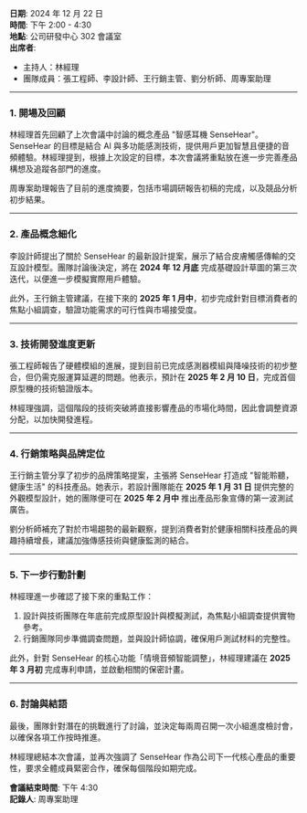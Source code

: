 **日期**: 2024 年 12 月 22 日  
**時間**: 下午 2:00 - 4:30  
**地點**: 公司研發中心 302 會議室  
**出席者**:

- 主持人：林經理
- 團隊成員：張工程師、李設計師、王行銷主管、劉分析師、周專案助理

---

### **1. 開場及回顧**

林經理首先回顧了上次會議中討論的概念產品 "智感耳機 SenseHear"。SenseHear 的目標是結合 AI 與多功能感測技術，提供用戶更加智慧且便捷的音頻體驗。林經理提到，根據上次設定的目標，本次會議將重點放在進一步完善產品構想及追蹤各部門的進度。

周專案助理報告了目前的進度摘要，包括市場調研報告初稿的完成，以及競品分析初步結果。

---

### **2. 產品概念細化**

李設計師提出了關於 SenseHear 的最新設計提案，展示了結合皮膚觸感傳輸的交互設計模型。團隊討論後決定，將在 **2024 年 12 月底** 完成基礎設計草圖的第三次迭代，以便進一步模擬實際用戶體驗。

此外，王行銷主管建議，在接下來的 **2025 年 1 月中**，初步完成針對目標消費者的焦點小組調查，驗證功能需求的可行性與市場接受度。

---

### **3. 技術開發進度更新**

張工程師報告了硬體模組的進展，提到目前已完成感測器模組與降噪技術的初步整合，但仍需克服運算延遲的問題。他表示，預計在 **2025 年 2 月 10 日**，完成首個原型機的技術驗證版本。

林經理強調，這個階段的技術突破將直接影響產品的市場化時間，因此會調整資源分配，以加快開發進程。

---

### **4. 行銷策略與品牌定位**

王行銷主管分享了初步的品牌策略提案，主張將 SenseHear 打造成 "智能聆聽，健康生活" 的科技產品。她表示，若設計團隊能在 **2025 年 1 月 31 日** 提供完整的外觀模型設計，她的團隊便可在 **2025 年 2 月中** 推出產品形象宣傳的第一波測試廣告。

劉分析師補充了對於市場趨勢的最新觀察，提到消費者對於健康相關科技產品的興趣持續增長，建議加強傳感技術與健康監測的結合。

---

### **5. 下一步行動計劃**

林經理進一步確認了接下來的重點工作：

1. 設計與技術團隊在年底前完成原型設計與模擬測試，為焦點小組調查提供實物參考。
2. 行銷團隊同步準備調查問題，並與設計師協調，確保用戶測試材料的完整性。

此外，針對 SenseHear 的核心功能「情境音頻智能調整」，林經理建議在 **2025 年 3 月初** 完成專利申請，並啟動相關的保密計畫。

---

### **6. 討論與結語**

最後，團隊針對潛在的挑戰進行了討論，並決定每兩周召開一次小組進度檢討會，以確保各項工作按時推進。

林經理總結本次會議，並再次強調了 SenseHear 作為公司下一代核心產品的重要性，要求全體成員緊密合作，確保每個階段如期完成。

**會議結束時間**: 下午 4:30  
**記錄人**: 周專案助理
